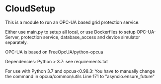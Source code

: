 CloudSetup
=========================

This is a module to run an OPC-UA based grid protection service.

Either use main.py to setup all local, or use Dockerfiles to setup OPC-UA-Server, protection service, database_access and device simulator
separately.

OPC-UA is based on FreeOpcUA/python-opcua

Dependencies:
Python > 3.7: see requirements.txt

For use with Python 3.7 and opcua<0.98.3:
You have to manually change the command in opcua/common/utils Line 171 to "asyncio.ensure_future"



